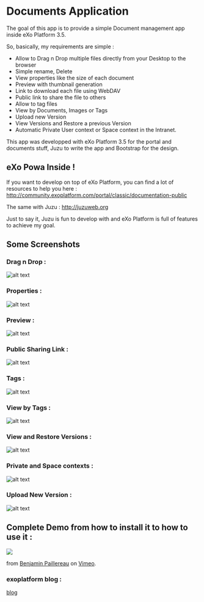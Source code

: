 # Documents Application

The goal of this app is to provide a simple Document management app inside eXo Platform 3.5.

So, basically, my requirements are simple :  
- Allow to Drag n Drop multiple files directly from your Desktop to the browser
- Simple rename, Delete
- View properties like the size of each document
- Preview with thumbnail generation
- Link to download each file using WebDAV
- Public link to share the file to others
- Allow to tag files
- View by Documents, Images or Tags
- Upload new Version
- View Versions and Restore a previous Version
- Automatic Private User context or Space context in the Intranet.

This app was developped with eXo Platform 3.5 for the portal and documents stuff, Juzu to write the app and Bootstrap for the design.

## eXo Powa Inside !

If you want to develop on top of eXo Platform, you can find a lot of resources to help you here :
http://community.exoplatform.com/portal/classic/documentation-public

The same with Juzu : http://juzuweb.org

Just to say it, Juzu is fun to develop with and eXo Platform is full of features to achieve my goal.

## Some Screenshots

### Drag n Drop : 
![alt text](https://raw.github.com/benjp/documents/master/screenshots/02-dragndrop.png "Drag n Drop")

### Properties : 
![alt text](https://raw.github.com/benjp/documents/master/screenshots/03-properties.png "View Properties")

### Preview : 
![alt text](https://raw.github.com/benjp/documents/master/screenshots/04-preview.png "Preview")

### Public Sharing Link : 
![alt text](https://raw.github.com/benjp/documents/master/screenshots/05-sharing.png "Public Sharing")

### Tags : 
![alt text](https://raw.github.com/benjp/documents/master/screenshots/06-tags.png "Tags")

### View by Tags : 
![alt text](https://raw.github.com/benjp/documents/master/screenshots/07-filter-tags.png "View by Tags")

### View and Restore Versions : 
![alt text](https://raw.github.com/benjp/documents/master/screenshots/08-versions.png "View and Restore Versions")

### Private and Space contexts : 
![alt text](https://raw.github.com/benjp/documents/master/screenshots/09-space.png "Space Context")

### Upload New Version : 
![alt text](https://raw.github.com/benjp/documents/master/screenshots/10-upload.png "Upload New Version")


## Complete Demo from how to install it to how to use it :

<p><a href="http://vimeo.com/50831296" target="_vimeo"><img src="https://raw.github.com/benjp/documents/master/screenshots/01-general.png"></img></a></p><p>from <a href="http://vimeo.com/user1241097" target="_vimeo">Benjamin Paillereau</a> on <a href="http://vimeo.com" target="_vimeo">Vimeo</a>.</p>

### exoplatform blog :
<a href="https://www.exoplatform.com/blog/2013/02/06/developing-a-simple-document-management-exo-add-on"> blog </a>

